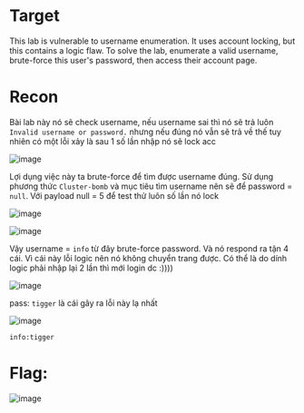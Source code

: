 # Target

This lab is vulnerable to username enumeration. It uses account locking, but this contains a logic flaw. To solve the lab, enumerate a valid username, brute-force this user's password, then access their account page.

# Recon

Bài lab này nó sẽ check username, nếu username sai thì nó sẽ trả luôn `Invalid username or password.` nhưng nếu đúng nó vẫn sẽ trả về thế tuy nhiên có một lỗi xảy là sau 1 số lần nhập nó sẽ lock acc

![image](https://github.com/vanniichan/Portswigger/assets/112863484/94a7f606-97fc-4534-a98e-8c0a59e830ac)

Lợi dụng việc này ta brute-force để tìm được username đúng. Sử dụng phương thức `Cluster-bomb` và mục tiêu tìm username nên sẽ để password = `null`. Với payload null = 5 để test thử luôn số lần nó lock 

![image](https://github.com/vanniichan/Portswigger/assets/112863484/48ad3fd0-d2a7-43f8-b3f0-75b716d9bb83)

![image](https://github.com/vanniichan/Portswigger/assets/112863484/680a70fd-f843-4956-931e-d4edc55d087c)

Vậy username = `info` từ đây brute-force password. Và nó respond ra tận 4 cái. Vì cái này lỗi logic nên nó không chuyển trang được. Có thể là do dính logic phải nhập lại 2 lần thì mới login dc :))))

![image](https://github.com/vanniichan/Portswigger/assets/112863484/3520769c-82a4-45bf-8939-d0e550e1ee24)

pass: `tigger` là cái gây ra lỗi này lạ nhất

![image](https://github.com/vanniichan/Portswigger/assets/112863484/8fe2b477-630b-4b76-b5f9-50024c2d4e38)

`info:tigger`

# Flag:

![image](https://github.com/vanniichan/Portswigger/assets/112863484/e9d69fe0-bc51-4b09-9ccc-6b30a63c3833)


